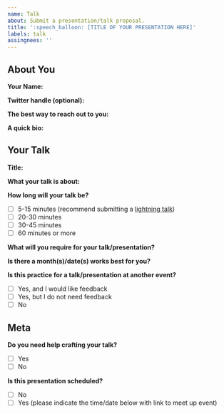 ```yaml
---
name: Talk
about: Submit a presentation/talk proposal.
title: ':speech_balloon: [TITLE OF YOUR PRESENTATION HERE]'
labels: talk
assingnees: ''
---
```


<!--
  Some things to think about before submitting:

  1. Does this talk require audience participation? If yes, you might want to submit for a workshop instead.
  2. Is this talk 5 - 15 minutes in length? We might recommend you submit
-->

## About You

**Your Name:**

**Twitter handle (optional):** 

**The best way to reach out to you:**

**A quick bio:**

## Your Talk

**Title:**

**What your talk is about:**

**How long will your talk be?**
- [ ] 5-15 minutes (recommend submitting a [lightning talk](https://github.com/BmoreCodeCoffee/events/blob/main/.github/ISSUE_TEMPLATE/lightning_talk.md))
- [ ] 20-30 minutes
- [ ] 30-45 minutes
- [ ] 60 minutes or more

**What will you require for your talk/presentation?**
<!-- This can include a screen to present on, a microphone, a specific piece of equipment, etc. This may determine if one location is better suited for your presentation. -->

**Is there a month(s)/date(s) works best for you?**
<!-- You can list multiple months/dates. Our usual schedule is every other Saturday in differing locations. Please let us know here if your talk is location specific. You can also just let us know if you're flexible. -->

**Is this practice for a talk/presentation at another event?**
- [ ] Yes, and I would like feedback
- [ ] Yes, but I do not need feedback
- [ ] No
<!-- If you would like feedback, please specify what type of feedback you are looking for (i.e. - pacing, clarity, etc.) if possible. -->

## Meta

**Do you need help crafting your talk?**
- [ ] Yes
- [ ] No

**Is this presentation scheduled?**
- [ ] No
- [ ] Yes (please indicate the time/date below with link to meet up event)